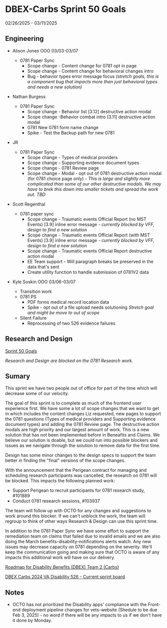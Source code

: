 # DBEX-Carbs Sprint 50 Goals	
02/26/2025 - 03/11/2025

## Engineering
  - Alison Jones
    OOO 03/03-03/07
    - 0781 Paper Sync
      - Scope change - Content change for 0781 opt in page
      - Scope change - Content change for behavioral changes intro
      - Bug - behavior types error message focus _(stretch goals, this is a component bug that impacts more than just behavioral types and needs a new solution)_

   
  - Nathan Burgess
    - 0781 Paper Sync
      - Scope change - Behavior list [3.12] destructive action modal
      - Scope change -Behavior combat intro [3.11] destructive action modal
      - 0781 New 0781 form name change
      - Spike - Test the Backup path for new 0781	

  
  - JR
    - 0781 Paper Sync
      - Scope change - Types of medical providers
      - Scope change - Supporting evidence document types
      - Scope change - 0781 Review page
      - Scope change - Modal - opt out of 0781 destructive action modal (for 0781 choice page only) - _This is large and slightly more complicated than some of our other destructive modals. We may have to brek this down into smaller tickets and spread the work out. TBD_

         
 - Scott Regenthal
    - 0781 paper sync
      -  Scope change - Traumatic events Official Report (no MST Events) [3.9] inline error message - _currently blocked by VFF, design to find a new solution_
      -  Scope change - Traumatic events Official Report (with MST Events) [3.9] inline error message - _currently blocked by VFF, design to find a new solution_
      - Scope change - Traumatic events Official Report destructive action modal
      - EE Team support - Will paragraph breaks be preserved in the data that's sent
      - Create utility function to handle submission of 0781V2 data	


- Kyle Soskin
  OOO 03/06-03/07
  - Transition work
  - 0781 PS
    - PDF forms medical record location data
    - Spike - opt out of a file upload needs solutioning _Stretch goal and might be move to out of scope_
  - Silent Failure
    - Reprocessing of two 526 evidence failures	
    


## Research and Design
[Sprint 50 Goals](https://dsva.slack.com/docs/T03FECE8V/F07N6EH4EUE)

_Research and Design are blocked on the 0781 Research work._

## Sumary
This sprint we have two people out of office for part of the time which will decrease some of our velocity. 

The goal of this sprint is to complete as much of the frontend user experience first. We have some a lot of scope changes that we want to get in which includes the content changes Liz requested, new pages to support the 0781 questions (Types of medical providers and Supporting evidence document types) and adding the 0781 Review page. The destructive action modals are high priority and our largest amount of work. This is a new solution that has not been implemented before in Beneafits and Claims. We believe our solution is doable, but we could run into possible blockers and issues as we navigate through the solution to remove data for the first time. 

Design has some minor changes to the design specs to support the team better in finding the "final" versions of the scope changes. 

With the announcement that the Perigean contract for managing and scheduling research participants was cancelled, the research on 0781 will be blocked. This impacts the following planned work:
- Support Perigean to recruit participants for 0781 research study, #101889
- Conduct 0781 research sessions, #103937

The team will follow up with OCTO for any changes and suggestions to work around this blocker. If we can't unblock the work, the team will regroup to think of other ways Research & Design can use this sprint time. 

In addition to the 0781 Paper Sync we have some effort to support the remediation team on claims that failed due to invalid emails and we are also doing the March benefits-disability-notifications alerts watch. Any new issues may decrease capacity on 0781 depending on the severity. We'll keep the communication going and making sure that OCTO is aware of any impacts this additional work will have on our delivery. 

[Roadmap for Disability Benefits (DBEX) Team 2 (Carbs)](https://app.mural.co/t/departmentofveteransaffairs9999/m/departmentofveteransaffairs9999/1717458460532/5a74ece0ca694a9e6c85b3a1130a8c7b8dabf123?wid=0-1728398176278)

[DBEX Carbs 2024 VA Disability 526 - Current sprint board](https://github.com/orgs/department-of-veterans-affairs/projects/1263/views/9)

## Notes
- OCTO has not prioritized the Disability apps' compliance with the Front-end deployment pipeline changes for vets-website (Shedule to be due Feb 3, 2025) - no word if there will be any impacts to us if we don't have it done by Monday. 
